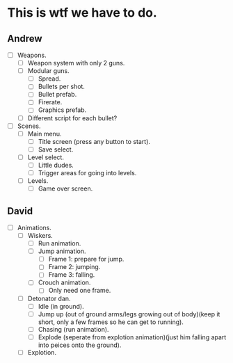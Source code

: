 # This is wtf we have to do.

## Andrew
- [ ] Weapons.
    - [ ] Weapon system with only 2 guns.
    - [ ] Modular guns.
        - [ ] Spread.
        - [ ] Bullets per shot.
        - [ ] Bullet prefab.
        - [ ] Firerate.
        - [ ] Graphics prefab.
    - [ ] Different script for each bullet?
- [ ] Scenes.
    - [ ] Main menu.
        - [ ] Title screen (press any button to start).
        - [ ] Save select.
    - [ ] Level select.
        - [ ] Little dudes.
        - [ ] Trigger areas for going into levels.
    - [ ] Levels.
        - [ ] Game over screen.

## David
- [ ] Animations.
    - [ ] Wiskers.
        - [ ] Run animation.
        - [ ] Jump animation.
            - [ ] Frame 1: prepare for jump.
            - [ ] Frame 2: jumping.
            - [ ] Frame 3: falling.
        - [ ] Crouch animation.
            - [ ] Only need one frame.
    - [ ] Detonator dan.
        - [ ] Idle (in ground).
        - [ ] Jump up (out of ground arms/legs growing out of body)(keep it short, only a few frames so he can get to running).
        - [ ] Chasing (run animation).
        - [ ] Explode (seperate from explotion animation)(just him falling apart into peices onto the ground).
    - [ ] Explotion.